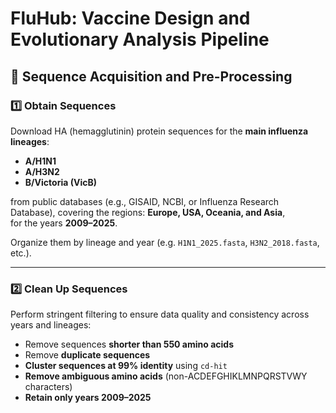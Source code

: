 # FluHub: Vaccine Design and Evolutionary Analysis Pipeline

## 🧫 Sequence Acquisition and Pre-Processing

### 1️⃣ Obtain Sequences
Download HA (hemagglutinin) protein sequences for the **main influenza lineages**:
- **A/H1N1**
- **A/H3N2**
- **B/Victoria (VicB)**  

from public databases (e.g., GISAID, NCBI, or Influenza Research Database), covering the regions:
**Europe, USA, Oceania, and Asia**,  
for the years **2009–2025**.

Organize them by lineage and year (e.g. `H1N1_2025.fasta`, `H3N2_2018.fasta`, etc.).

---

### 2️⃣ Clean Up Sequences

Perform stringent filtering to ensure data quality and consistency across years and lineages:

- Remove sequences **shorter than 550 amino acids**
- Remove **duplicate sequences**
- **Cluster sequences at 99% identity** using `cd-hit`
- **Remove ambiguous amino acids** (non-ACDEFGHIKLMNPQRSTVWY characters)
- **Retain only years 2009–2025**

